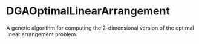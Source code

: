 # DGAOptimalLinearArrangement
A genetic algorithm for computing the 2-dimensional version of the optimal linear arrangement problem.
